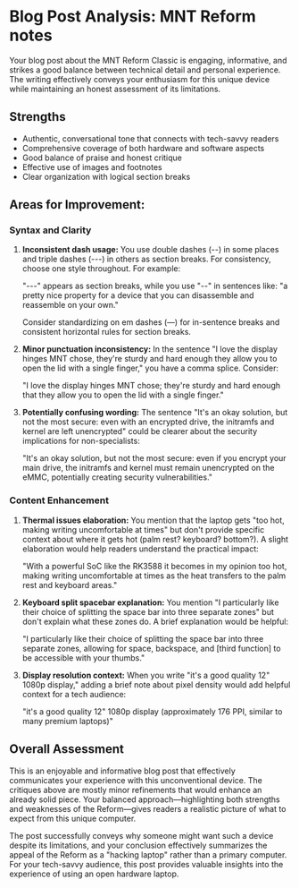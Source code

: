 # Blog Post Analysis: MNT Reform notes

Your blog post about the MNT Reform Classic is engaging, informative, and strikes a good balance between technical detail and personal experience. The writing effectively conveys your enthusiasm for this unique device while maintaining an honest assessment of its limitations.

## Strengths
- Authentic, conversational tone that connects with tech-savvy readers
- Comprehensive coverage of both hardware and software aspects
- Good balance of praise and honest critique
- Effective use of images and footnotes
- Clear organization with logical section breaks

## Areas for Improvement:

### Syntax and Clarity

1. **Inconsistent dash usage:**
   You use double dashes (--) in some places and triple dashes (---) in others as section breaks. For consistency, choose one style throughout. For example:
   
   "---" appears as section breaks, while you use "--" in sentences like:
   "a pretty nice property for a device that you can disassemble and reassemble on your own."

   Consider standardizing on em dashes (—) for in-sentence breaks and consistent horizontal rules for section breaks.

2. **Minor punctuation inconsistency:**
   In the sentence "I love the display hinges MNT chose, they're sturdy and hard enough they allow you to open the lid with a single finger," you have a comma splice. Consider:
   
   "I love the display hinges MNT chose; they're sturdy and hard enough that they allow you to open the lid with a single finger."

3. **Potentially confusing wording:**
   The sentence "It's an okay solution, but not the most secure: even with an encrypted drive, the initramfs and kernel are left unencrypted" could be clearer about the security implications for non-specialists:
   
   "It's an okay solution, but not the most secure: even if you encrypt your main drive, the initramfs and kernel must remain unencrypted on the eMMC, potentially creating security vulnerabilities."

### Content Enhancement

1. **Thermal issues elaboration:**
   You mention that the laptop gets "too hot, making writing uncomfortable at times" but don't provide specific context about where it gets hot (palm rest? keyboard? bottom?). A slight elaboration would help readers understand the practical impact:
   
   "With a powerful SoC like the RK3588 it becomes in my opinion too hot, making writing uncomfortable at times as the heat transfers to the palm rest and keyboard areas."

2. **Keyboard split spacebar explanation:**
   You mention "I particularly like their choice of splitting the space bar into three separate zones" but don't explain what these zones do. A brief explanation would be helpful:
   
   "I particularly like their choice of splitting the space bar into three separate zones, allowing for space, backspace, and [third function] to be accessible with your thumbs."

3. **Display resolution context:**
   When you write "it's a good quality 12" 1080p display," adding a brief note about pixel density would add helpful context for a tech audience:
   
   "it's a good quality 12" 1080p display (approximately 176 PPI, similar to many premium laptops)"

## Overall Assessment

This is an enjoyable and informative blog post that effectively communicates your experience with this unconventional device. The critiques above are mostly minor refinements that would enhance an already solid piece. Your balanced approach—highlighting both strengths and weaknesses of the Reform—gives readers a realistic picture of what to expect from this unique computer.

The post successfully conveys why someone might want such a device despite its limitations, and your conclusion effectively summarizes the appeal of the Reform as a "hacking laptop" rather than a primary computer. For your tech-savvy audience, this post provides valuable insights into the experience of using an open hardware laptop.
